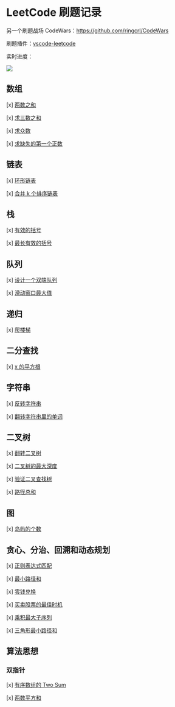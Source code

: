 # LeetCode 刷题记录

另一个刷题战场 CodeWars：<https://github.com/ringcrl/CodeWars>

刷题插件：[vscode-leetcode](https://github.com/jdneo/vscode-leetcode)

实时进度：

![](https://static.chenng.cn/api/dynamic_image/leetcode)

## 数组

[x] [两数之和](Array/1.two-sum.js)

[x] [求三数之和](Array/15.3sum.js)

[x] [求众数](Array/169.majority-element.js)

[x] [求缺失的第一个正数](Array/41.first-missing-positive.js)

## 链表

[x] [环形链表](LinkedList/141.linked-list-cycle.js)

[x] [合并 k 个排序链表](DivideAndConquer/23.merge-k-sorted-lists.js)

## 栈

[x] [有效的括号](Stack/20.valid-parentheses.js)

[x] [最长有效的括号](DynamicProgramming/32.longest-valid-parentheses.js)

## 队列

[x] [设计一个双端队列](Queue/641.design-circular-deque.js)

[x] [滑动窗口最大值](Heap/239.sliding-window-maximum.js)

## 递归

[x] [爬楼梯](DynamicProgramming/70.climbing-stairs.js)

## 二分查找

[x] [x 的平方根](BinarySearch/69.sqrtx.js)

## 字符串

[x] [反转字符串](String/344.reverse-string.js)

[x] [翻转字符串里的单词](String/151.reverse-words-in-a-string.js)

## 二叉树

[x] [翻转二叉树](Tree/226.invert-binary-tree.js)

[x] [二叉树的最大深度](DepthFirstSearch/104.maximum-depth-of-binary-tree.js)

[x] [验证二叉查找树](DepthFirstSearch/98.validate-binary-search-tree.js)

[x] [路径总和](DepthFirstSearch/112.path-sum.js)

## 图

[x] [岛屿的个数](BreadthFirstSearch/200.number-of-islands.js)

## 贪心、分治、回溯和动态规划

[x] [正则表达式匹配](Backtracking/10.regular-expression-matching.js)

[x] [最小路径和](Array/64.minimum-path-sum.js)

[x] [零钱兑换](DynamicProgramming/322.coin-change.js)

[x] [买卖股票的最佳时机](Array/121.best-time-to-buy-and-sell-stock.js)

[x] [乘积最大子序列](Array/152.maximum-product-subarray.js)

[x] [三角形最小路径和](Array/120.triangle.js)

## 算法思想

### 双指针

[x] [有序数组的 Two Sum](Array/167.two-sum-ii-input-array-is-sorted.js)

[x] [两数平方和](Math/633.sum-of-square-numbers.js)